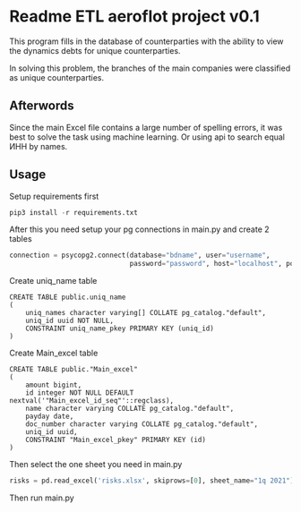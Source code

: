 # Readme ETL aeroflot project v0.1


This program fills in the database of counterparties with the ability to view the dynamics
debts for unique counterparties.

In solving this problem, the branches of the main companies were classified as unique counterparties.

## Afterwords

Since the main Excel file contains a large number of spelling errors, it was best to solve
the task using machine learning. Or using api to search 
equal ИНН by names. 

## Usage

Setup requirements first
```python
pip3 install -r requirements.txt
```

After this you need setup your pg connections in main.py and create 2 tables

```python
connection = psycopg2.connect(database="bdname", user="username",
                              password="password", host="localhost", port="5432")
```
Create uniq_name table
```postgresql
CREATE TABLE public.uniq_name
(
    uniq_names character varying[] COLLATE pg_catalog."default",
    uniq_id uuid NOT NULL,
    CONSTRAINT uniq_name_pkey PRIMARY KEY (uniq_id)
)
```
Create Main_excel table
```postgresql
CREATE TABLE public."Main_excel"
(
    amount bigint,
    id integer NOT NULL DEFAULT nextval('"Main_excel_id_seq"'::regclass),
    name character varying COLLATE pg_catalog."default",
    payday date,
    doc_number character varying COLLATE pg_catalog."default",
    uniq_id uuid,
    CONSTRAINT "Main_excel_pkey" PRIMARY KEY (id)
)
```

Then select the one sheet you need in main.py

```python
risks = pd.read_excel('risks.xlsx', skiprows=[0], sheet_name="1q 2021")
```


Then run main.py

